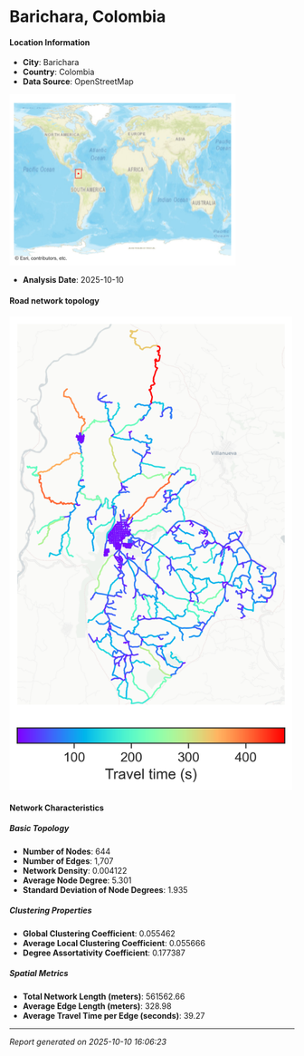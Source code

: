 # Barichara, Colombia

#### Location Information

- **City**: Barichara
- **Country**: Colombia
- **Data Source**: OpenStreetMap
<img src="Barichara_location.png" alt="Barichara Location Map" width="400" />

- **Analysis Date**: 2025-10-10

#### Road network topology

<img src="Barichara_network_map.png" alt="Barichara Road Network Map" width="500"/>

#### Network Characteristics

##### Basic Topology

- **Number of Nodes**: 644
- **Number of Edges**: 1,707
- **Network Density**: 0.004122
- **Average Node Degree**: 5.301
- **Standard Deviation of Node Degrees**: 1.935

##### Clustering Properties

- **Global Clustering Coefficient**: 0.055462
- **Average Local Clustering Coefficient**: 0.055666
- **Degree Assortativity Coefficient**: 0.177387

##### Spatial Metrics

- **Total Network Length (meters)**: 561562.66
- **Average Edge Length (meters)**: 328.98
- **Average Travel Time per Edge (seconds)**: 39.27

---
*Report generated on 2025-10-10 16:06:23*
